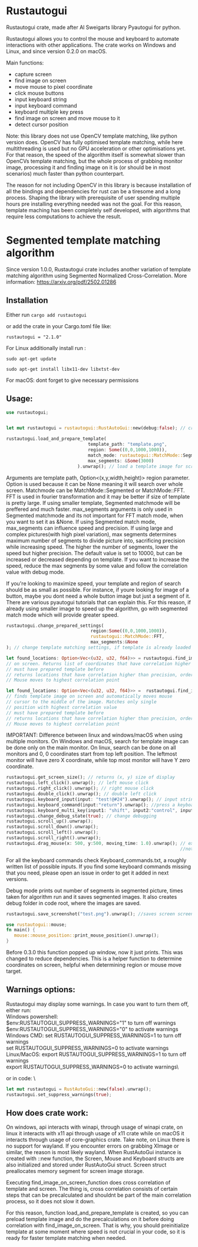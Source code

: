 # Rustautogui

Rustautogui crate, made after Al Sweigarts library Pyautogui for python. 

Rustautogui allows you to control the mouse and keyboard to automate interactions with other applications. 
The crate works on Windows and Linux, and since version 0.2.0 on macOS.

Main functions:

- capture screen
- find image on screen
- move mouse to pixel coordinate
- click mouse buttons
- input keyboard string
- input keyboard command
- keyboard multiple key press
- find image on screen and move mouse to it
- detect cursor position


Note: this library does not use OpenCV template matching, like python version does. OpenCV has fully optimised template matching, while here multithreading is used but no GPU acceleration or other optimisations yet. For that reason, the speed of the algorithm itself is somewhat slower than OpenCVs template matching, but the whole process of grabbing monitor image, processing it and finding image on it is (or should be in most scenarios) much faster than python counterpart.

The reason for not including OpenCV in this library is because installation of all the bindings and dependencies for rust can be a tiresome and a long process. Shaping the library with prerequisite of user spending multiple hours pre installing everything needed was not the goal. For this reason, template maching has been completely self developed, with algorithms that require less computations to achieve the result.  

# Segmented template matching algorithm

Since version 1.0.0, Rustautogui crate includes another variation of template matching algorithm using Segmented Normalized Cross-Correlation. 
More information: https://arxiv.org/pdf/2502.01286


## Installation

Either run 
`cargo add rustautogui`

or add the crate in your Cargo.toml file like:

`rustautogui = "2.1.0"`

For Linux additionally install run :

`sudo apt-get update`

`sudo apt-get install libx11-dev libxtst-dev`



For macOS: dont forget to give necessary permissions


## Usage:

```rust
use rustautogui;


let mut rustautogui = rustautogui::RustAutoGui::new(debug:false); // create rustautogui instance

rustautogui.load_and_prepare_template(
                               template_path: "template.png",
                               region: Some((0,0,1000,1000)),
                               match_mode: rustautogui::MatchMode::Segmented,
                               max_segments: &Some(3000)
                           ).unwrap(); // load a template image for screen matching
```
Arguments are template path, Option<(x,y,width,height)> region parameter. Option is used because it can be None meaning it will search over whole screen. Matchmode can be MatchMode::Segmented or MatchMode::FFT.
FFT is used in fourier transformation and it may be better if size of template is pretty large. If using smaller template, Segmented matchmode will be preffered and much faster. 
max_segments arguments is only used in Segmented matchmode and its not important for FFT match mode, when you want to set it as &None.
If using Segmented match mode, max_segments can influence speed and precision. If using large and complex pictures(with high pixel variation), max segments determines maximum number of segments
to divide picture into, sacrificing precision while increasing speed. The higher the number of segments, lower the speed but higher precision.
The default value is set to 10000, but can be increased or decreased depending on template. If you want to increase the speed, reduce the max segments by some value and follow the correlation value with debug mode. 

If you're looking to maximize speed, your template and region of search should be as small as possible. For instance, if youre looking for image of a button, maybe you dont need a whole button image but just a segment of it. There are various pyautogui tutorials that can explain this. 
For this reason, if already using smaller image to speed up the algorithm, go with segmented match mode which will provide greater speed. 
 
```rust
rustautogui.change_prepared_settings(
                                region:Some((0,0,1000,1000)),
                                rustautogui::MatchMode::FFT,
                                max_segments:&None
); // change template matching settings, if template is already loaded
```

```rust
let found_locations: Option<Vec<(u32, u32, f64)>> = rustautogui.find_image_on_screen(precision:0.9).unwrap(); // returns pixel coordinates for prepared template
// on screen. Returns list of coordinates that have correlation higher than inserted precision parameter
// must have prepared template before
// returns locations that have correlation higher than precision, ordered from highest to lowest. 
// Mouse moves to highest correlation point
```

```rust
let found_locations: Option<Vec<(u32, u32, f64)>> =  rustautogui.find_image_on_screen_and_move_mouse(precision:0.9, moving_time:1.0).unwrap();
// finds template image on screen and automatically moves mouse
// cursor to the middle of the image. Matches only single
// position with highest correlation value
// must have prepared template before
// returns locations that have correlation higher than precision, ordered from highest to lowest. 
// Mouse moves to highest correlation point
```
IMPORTANT: Difference between linux and windows/macOS when using multiple monitors. On Windows and macOS, search for template image can be done only on the main monitor.
On linux, search can be done on all monitors and  0, 0 coordinates start from top left position. The leftmost monitor will have zero X coordinate, while top most monitor will have Y zero coordinate. 


```rust
rustautogui.get_screen_size(); // returns (x, y) size of display
rustautogui.left_click().unwrap(); // left mouse click
rustautogui.right_click().unwrap(); // right mouse click
rustautogui.double_click().unwrap(); // double left click
rustautogui.keyboard_input(input: "test!@#24").unwrap(); // input string, or better say, do the sequence of key presses
rustautogui.keyboard_command(input:"return").unwrap(); //press a keyboard button 
rustautogui.keyboard_multi_key(input1: "shift", input2:"control", input3: Some("t")).unwrap(); // Executed multiple key press at same time. third argument is optional
rustautogui.change_debug_state(true); // change debugging
rustautogui.scroll_up().unwrap();
rustautogui.scroll_down().unwrap();
rustautogui.scroll_left().unwrap();
rustautogui.scroll_right().unwrap();
rustautogui.drag_mouse(x: 500, y:500, moving_time: 1.0).unwrap(); // executes left click down, move mouse to x, y location, left click up. 
                                                                  //note: use moving time > 0.2
```
For all the keyboard commands check Keyboard_commands.txt, a roughly written list of possible inputs. If you 
find some keyboard commands missing that you need, please open an issue in order to get it added in next versions. 

Debug mode prints out number of segments in segmented picture, times taken for algorithm run and it saves segmented images. It also creates debug folder in code root, where the images are saved. 

```rust
rustautogui.save_screenshot("test.png").unwrap(); //saves screen screenshot
```

```rust
use rustautogui::mouse;
fn main() {
   mouse::mouse_position::print_mouse_position().unwrap();
}
```
Before 0.3.0 this function popped up window, now it just prints. This was changed to reduce dependencies.
This is a helper function to determine coordinates on screen, helpful when determining region or mouse move target. 


## Warnings options:

Rustautogui may display some warnings. In case you want to turn them off, either run:\
Windows powershell:\
   $env:RUSTAUTOGUI_SUPPRESS_WARNINGS="1"    to turn off warnings\
   $env:RUSTAUTOGUI_SUPPRESS_WARNINGS="0"    to activate warnings\
Windows CMD:
   set RUSTAUTOGUI_SUPPRESS_WARNINGS=1       to turn off warnings\
   set RUSTAUTOGUI_SUPPRESS_WARNINGS=0       to activate warnings\
Linux/MacOS: 
   export RUSTAUTOGUI_SUPPRESS_WARNINGS=1    to turn off warnings\
   export RUSTAUTOGUI_SUPPRESS_WARNINGS=0    to activate warnings\

or in code: \

```rust
let mut rustautogui = RustAutoGui::new(false).unwrap();
rustautogui.set_suppress_warnings(true);
```

## How does crate work:

On windows, api interacts with winapi, through usage of winapi crate, on linux it interacts with x11 api through usage of x11 crate while on macOS it interacts through usage of core-graphics crate. 
Take note, on Linux there is no support for wayland. If you encounter errors on grabbing XImage or similar, 
the reason is most likely wayland. 
When RustAutoGui instance is created with ::new function, the Screen, Mouse and Keyboard structs are also initialized and stored under RustAutoGui struct.
Screen struct preallocates memory segment for screen image storage. 

Executing find_image_on_screen_function does cross correlation of template and screen. The thing is, cross correlation consists of certain steps that can be precalculated and shouldnt be part of the main correlation process, so it does not slow it down.

For this reason, function load_and_prepare_template is created, so you can preload template image and do the precalculations on it before doing correlation with find_image_on_screen.
That is why, you should preinitialize template at some moment where speed is not crucial in your code, so it is ready for faster template matching when needed. 




